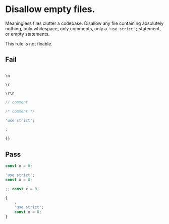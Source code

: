 # Disallow empty files.

Meaningless files clutter a codebase. Disallow any file containing absolutely nothing, only whitespace, only comments, only a `'use strict';` statement, or empty statements.

This rule is not fixable.

## Fail

```js

```

```
\n
```

```
\r
```

```
\r\n
```

```js
// comment
```

```js
/* comment */
```

```js
'use strict';
```

```js
;
```

```js
{}
```

## Pass

```js
const x = 0;
```

```js
'use strict';
const x = 0;
```

```js
;; const x = 0;
```

```js
{
    ;
    'use strict';
    const x = 0;
}
```

